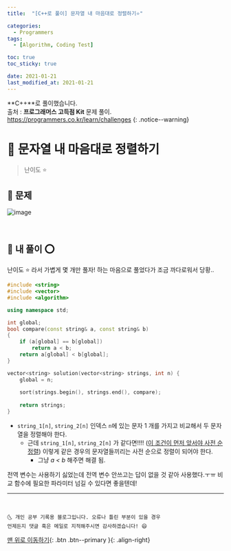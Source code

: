 ```yaml
---
title:  "[C++로 풀이] 문자열 내 마음대로 정렬하기⭐" 

categories:
  - Programmers
tags:
  - [Algorithm, Coding Test]

toc: true
toc_sticky: true

date: 2021-01-21
last_modified_at: 2021-01-21
---
```

**C++**로 풀이했습니다.  
출처 : **프로그래머스 고득점 Kit** 문제 풀이. <https://programmers.co.kr/learn/challenges>
{: .notice--warning}

# 📌 문자열 내 마음대로 정렬하기

> 난이도 ⭐

## 🚀 문제

![image](https://user-images.githubusercontent.com/42318591/105277004-ec001980-5be5-11eb-8c30-9f875c9233fb.png)


<br>

## 🚀 내 풀이 ⭕

난이도 ⭐ 라서 가볍게 몇 개만 풀자! 하는 마음으로 풀었다가 조금 까다로워서 당황.. 

```cpp
#include <string>
#include <vector>
#include <algorithm>

using namespace std;

int global;
bool compare(const string& a, const string& b)
{
    if (a[global] == b[global])
        return a < b;
    return a[global] < b[global];
}

vector<string> solution(vector<string> strings, int n) {
    global = n;
    
    sort(strings.begin(), strings.end(), compare);
    
    return strings;
}
```

- `string_1[n]`, `string_2[n]` 인덱스 `n`에 있는 문자 1 개를 가지고 비교해서 두 문자열을 정렬해야 한다.
  - 근데 `string_1[n]`, `string_2[n]` 가 같다면!!!! (<u>이 조건이 먼저 앞서야 사전 순 정렬</u>) 이렇게 같은 경우의 문자열들끼리는 사전 순으로 정렬이 되어야 한다.
    - 그냥 *a < b* 해주면 해결 됨.


전역 변수는 사용하기 싫었는데 전역 변수 안쓰고는 답이 없을 것 같아 사용했다.ㅜㅠ 비교 함수에 필요한 파라미터 넘길 수 있다면 좋을텐데!



***
<br>

    🌜 개인 공부 기록용 블로그입니다. 오류나 틀린 부분이 있을 경우 
    언제든지 댓글 혹은 메일로 지적해주시면 감사하겠습니다! 😄

[맨 위로 이동하기](#){: .btn .btn--primary }{: .align-right}